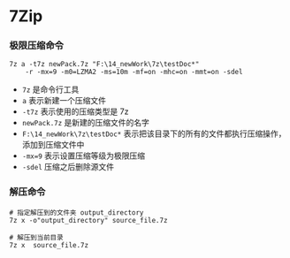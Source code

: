 # 7Zip

### 极限压缩命令

``` shell
7z a -t7z newPack.7z "F:\14_newWork\7z\testDoc*" 
    -r -mx=9 -m0=LZMA2 -ms=10m -mf=on -mhc=on -mmt=on -sdel
```

- `7z` 是命令行工具
- `a` 表示新建一个压缩文件
- `-t7z` 表示使用的压缩类型是 7z
- `newPack.7z` 是新建的压缩文件的名字
- `F:\14_newWork\7z\testDoc*` 表示把该目录下的所有的文件都执行压缩操作，添加到压缩文件中
- `-mx=9` 表示设置压缩等级为极限压缩
- `-sdel` 压缩之后删除源文件

### 解压命令

``` shell
# 指定解压到的文件夹 output_directory
7z x -o"output_directory" source_file.7z

# 解压到当前目录
7z x  source_file.7z
```